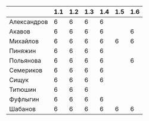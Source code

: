 |           |1.1|1.2|1.3|1.4|1.5|1.6|
|-----------|---|---|---|---|---|---|
|Александров| 6 | 6 | 6 | 6 |   |   |
|Акавов     | 6 | 6 | 6 | 6 |   | 6 |
|Михайлов   | 6 | 6 | 6 | 6 | 6 | 6 |
|Пиняжин    | 6 | 6 | 6 | 6 |   |   |
|Польянова  | 6 | 6 | 6 | 6 |   | 6 |
|Семериков  | 6 | 6 | 6 | 6 |   |   |
|Сищук      | 6 | 6 | 6 | 6 |   |   |
|Титюшин    | 6 | 6 | 6 |   |   |   |
|Фуфлыгин   | 6 | 6 | 6 | 6 |   |   |
|Шабанов    | 6 | 6 | 6 | 6 | 6 | 6 |
